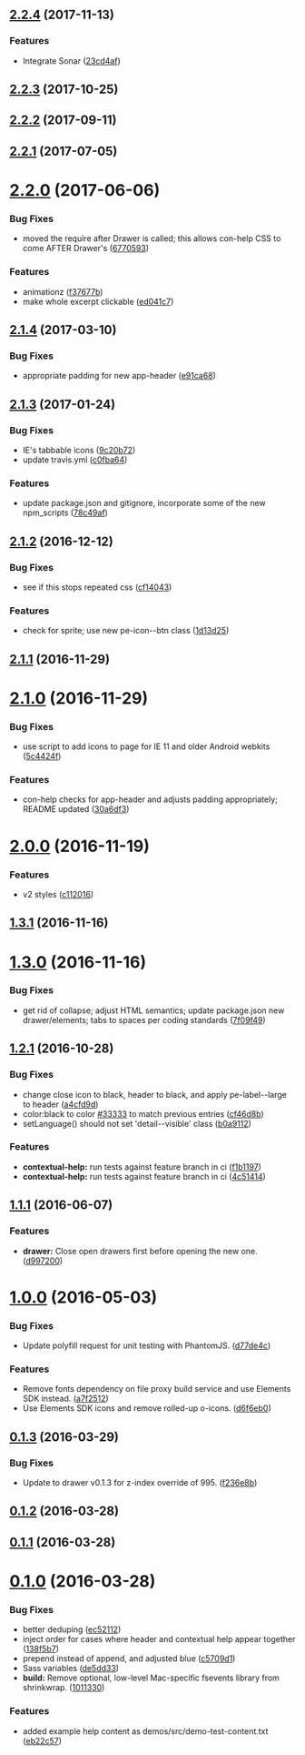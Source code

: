 <a name="2.2.4"></a>
## [2.2.4](https://github.com/Pearson-Higher-Ed/contextual-help/compare/v2.2.3...v2.2.4) (2017-11-13)


### Features

* Integrate Sonar ([23cd4af](https://github.com/Pearson-Higher-Ed/contextual-help/commit/23cd4af))



<a name="2.2.3"></a>
## [2.2.3](https://github.com/Pearson-Higher-Ed/contextual-help/compare/v2.2.2...v2.2.3) (2017-10-25)



<a name="2.2.2"></a>
## [2.2.2](https://github.com/Pearson-Higher-Ed/contextual-help/compare/v2.2.1...v2.2.2) (2017-09-11)



<a name="2.2.1"></a>
## [2.2.1](https://github.com/Pearson-Higher-Ed/contextual-help/compare/v2.2.0...v2.2.1) (2017-07-05)



<a name="2.2.0"></a>
# [2.2.0](https://github.com/Pearson-Higher-Ed/contextual-help/compare/v2.1.4...v2.2.0) (2017-06-06)


### Bug Fixes

* moved the require after Drawer is called; this allows con-help CSS to come AFTER Drawer's ([6770593](https://github.com/Pearson-Higher-Ed/contextual-help/commit/6770593))


### Features

* animationz ([f37677b](https://github.com/Pearson-Higher-Ed/contextual-help/commit/f37677b))
* make whole excerpt clickable ([ed041c7](https://github.com/Pearson-Higher-Ed/contextual-help/commit/ed041c7))



<a name="2.1.4"></a>
## [2.1.4](https://github.com/Pearson-Higher-Ed/contextual-help/compare/v2.1.3...v2.1.4) (2017-03-10)


### Bug Fixes

* appropriate padding for new app-header ([e91ca68](https://github.com/Pearson-Higher-Ed/contextual-help/commit/e91ca68))



<a name="2.1.3"></a>
## [2.1.3](https://github.com/Pearson-Higher-Ed/contextual-help/compare/v2.1.2...v2.1.3) (2017-01-24)


### Bug Fixes

* IE's tabbable icons ([9c20b72](https://github.com/Pearson-Higher-Ed/contextual-help/commit/9c20b72))
* update travis.yml ([c0fba64](https://github.com/Pearson-Higher-Ed/contextual-help/commit/c0fba64))


### Features

* update package.json and gitignore, incorporate some of the new npm_scripts ([78c49af](https://github.com/Pearson-Higher-Ed/contextual-help/commit/78c49af))



<a name="2.1.2"></a>
## [2.1.2](https://github.com/Pearson-Higher-Ed/contextual-help/compare/v2.1.1...v2.1.2) (2016-12-12)


### Bug Fixes

* see if this stops repeated css ([cf14043](https://github.com/Pearson-Higher-Ed/contextual-help/commit/cf14043))


### Features

* check for sprite; use new pe-icon--btn class ([1d13d25](https://github.com/Pearson-Higher-Ed/contextual-help/commit/1d13d25))



<a name="2.1.1"></a>
## [2.1.1](https://github.com/Pearson-Higher-Ed/contextual-help/compare/v2.1.0...v2.1.1) (2016-11-29)



<a name="2.1.0"></a>
# [2.1.0](https://github.com/Pearson-Higher-Ed/contextual-help/compare/v2.0.0...v2.1.0) (2016-11-29)


### Bug Fixes

* use script to add icons to page for IE 11 and older Android webkits ([5c4424f](https://github.com/Pearson-Higher-Ed/contextual-help/commit/5c4424f))


### Features

* con-help checks for app-header and adjusts padding appropriately; README updated ([30a6df3](https://github.com/Pearson-Higher-Ed/contextual-help/commit/30a6df3))



<a name="2.0.0"></a>
# [2.0.0](https://github.com/Pearson-Higher-Ed/contextual-help/compare/v1.3.1...v2.0.0) (2016-11-19)


### Features

* v2 styles ([c112016](https://github.com/Pearson-Higher-Ed/contextual-help/commit/c112016))



<a name="1.3.1"></a>
## [1.3.1](https://github.com/Pearson-Higher-Ed/contextual-help/compare/v1.3.0...v1.3.1) (2016-11-16)



<a name="1.3.0"></a>
# [1.3.0](https://github.com/Pearson-Higher-Ed/contextual-help/compare/v1.2.1...v1.3.0) (2016-11-16)


### Bug Fixes

* get rid of collapse; adjust HTML semantics; update package.json new drawer/elements; tabs to spaces per coding standards ([7f09f49](https://github.com/Pearson-Higher-Ed/contextual-help/commit/7f09f49))



<a name="1.2.1"></a>
## [1.2.1](https://github.com/Pearson-Higher-Ed/contextual-help/compare/v1.1.1...v1.2.1) (2016-10-28)


### Bug Fixes

* change close icon to black, header to black, and apply pe-label--large to header ([a4cfd9d](https://github.com/Pearson-Higher-Ed/contextual-help/commit/a4cfd9d))
* color:black to color [#33333](https://github.com/Pearson-Higher-Ed/contextual-help/issues/33333) to match previous entries ([cf46d8b](https://github.com/Pearson-Higher-Ed/contextual-help/commit/cf46d8b))
* setLanguage() should not set 'detail--visible' class ([b0a9112](https://github.com/Pearson-Higher-Ed/contextual-help/commit/b0a9112))


### Features

* **contextual-help:** run tests against feature branch in ci ([f1b1197](https://github.com/Pearson-Higher-Ed/contextual-help/commit/f1b1197))
* **contextual-help:** run tests against feature branch in ci ([4c51414](https://github.com/Pearson-Higher-Ed/contextual-help/commit/4c51414))



<a name="1.1.1"></a>
## [1.1.1](https://github.com/Pearson-Higher-Ed/contextual-help/compare/v1.0.0...v1.1.1) (2016-06-07)


### Features

* **drawer:** Close open drawers first before opening the new one. ([d997200](https://github.com/Pearson-Higher-Ed/contextual-help/commit/d997200))



<a name="1.0.0"></a>
# [1.0.0](https://github.com/Pearson-Higher-Ed/contextual-help/compare/v0.1.3...v1.0.0) (2016-05-03)


### Bug Fixes

* Update polyfill request for unit testing with PhantomJS. ([d77de4c](https://github.com/Pearson-Higher-Ed/contextual-help/commit/d77de4c))


### Features

* Remove fonts dependency on file proxy build service and use Elements SDK instead. ([a7f2512](https://github.com/Pearson-Higher-Ed/contextual-help/commit/a7f2512))
* Use Elements SDK icons and remove rolled-up o-icons. ([d6f6eb0](https://github.com/Pearson-Higher-Ed/contextual-help/commit/d6f6eb0))



<a name="0.1.3"></a>
## [0.1.3](https://github.com/Pearson-Higher-Ed/contextual-help/compare/v0.1.2...v0.1.3) (2016-03-29)


### Bug Fixes

* Update to drawer v0.1.3 for z-index override of 995. ([f236e8b](https://github.com/Pearson-Higher-Ed/contextual-help/commit/f236e8b))



<a name="0.1.2"></a>
## [0.1.2](https://github.com/Pearson-Higher-Ed/contextual-help/compare/v0.1.1...v0.1.2) (2016-03-28)



<a name="0.1.1"></a>
## [0.1.1](https://github.com/Pearson-Higher-Ed/contextual-help/compare/v0.1.0...v0.1.1) (2016-03-28)



<a name="0.1.0"></a>
# [0.1.0](https://github.com/Pearson-Higher-Ed/contextual-help/compare/de5dd33...v0.1.0) (2016-03-28)


### Bug Fixes

* better deduping ([ec52112](https://github.com/Pearson-Higher-Ed/contextual-help/commit/ec52112))
* inject order for cases where header and contextual help appear together ([138f5b7](https://github.com/Pearson-Higher-Ed/contextual-help/commit/138f5b7))
* prepend instead of append, and adjusted blue ([c5709d1](https://github.com/Pearson-Higher-Ed/contextual-help/commit/c5709d1))
* Sass variables ([de5dd33](https://github.com/Pearson-Higher-Ed/contextual-help/commit/de5dd33))
* **build:** Remove optional, low-level Mac-specific fsevents library from shrinkwrap. ([1011330](https://github.com/Pearson-Higher-Ed/contextual-help/commit/1011330))


### Features

* added example help content as demos/src/demo-test-content.txt ([eb22c57](https://github.com/Pearson-Higher-Ed/contextual-help/commit/eb22c57))



